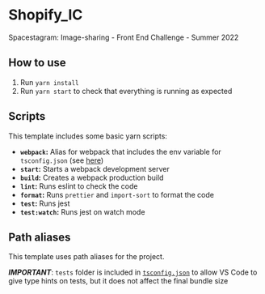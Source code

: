 # Shopify_IC

Spacestagram: Image-sharing - Front End Challenge - Summer 2022

## How to use

1. Run `yarn install`
1. Run `yarn start` to check that everything is running as expected

## Scripts

This template includes some basic yarn scripts:

- **`webpack`:** Alias for webpack that includes the env variable for
  `tsconfig.json` (see [here](https://webpack.js.org/configuration/configuration-languages/#typescript))
- **`start`:** Starts a webpack development server
- **`build`:** Creates a webpack production build
- **`lint`:** Runs eslint to check the code
- **`format`:** Runs `prettier` and `import-sort` to format the code
- **`test`:** Runs jest
- **`test:watch`:** Runs jest on watch mode

## Path aliases

This template uses path aliases for the project.

**_IMPORTANT_**: `tests` folder is included in
[`tsconfig.json`](tsconfig.json) to allow VS Code to give type hints
on tests, but it does not affect the final bundle size
